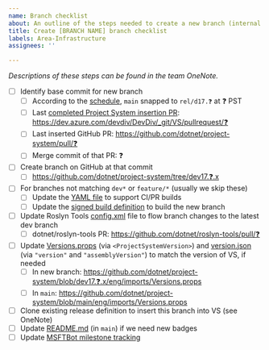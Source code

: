 ```yaml
---
name: Branch checklist
about: An outline of the steps needed to create a new branch (internal use)
title: Create [BRANCH NAME] branch checklist
labels: Area-Infrastructure
assignees: ''

---
```


_Descriptions of these steps can be found in the team OneNote._

<!-- Replace all ❓ characters as you work through this. -->

- [ ] Identify base commit for new branch
  - [ ] According to the [schedule](https://dev.azure.com/devdiv/DevDiv/_wiki/wikis/DevDiv.wiki/10097/Dev17-Release), `main` snapped to `rel/d17.❓` at ❓ PST
  - [ ] Last [completed Project System insertion PR](https://dev.azure.com/devdiv/DevDiv/_git/VS/pullrequests?_a=completed&createdBy=9f64bc2f-479b-429f-a665-fec80e130b1f&assignedTo=6e89082d-fdd2-4442-a310-051df5bdc73c): https://dev.azure.com/devdiv/DevDiv/_git/VS/pullrequest/❓
  - [ ] Last inserted GitHub PR: https://github.com/dotnet/project-system/pull/❓
  - [ ] Merge commit of that PR: ❓
- [ ] Create branch on GitHub at that commit
  - [ ] https://github.com/dotnet/project-system/tree/dev17.❓.x
- [ ] For branches not matching `dev*` or `feature/*` (usually we skip these)
  - [ ] Update the [YAML file](..\\..\eng\pipelines\unit-tests.yml) to support CI/PR builds
  - [ ] Update the [signed build definition](https://devdiv.visualstudio.com/DevDiv/_build?definitionId=9675) to build the new branch
- [ ] Update Roslyn Tools [config.xml](https://github.com/dotnet/roslyn-tools/blob/main/src/GitHubCreateMergePRs/config.xml) file to flow branch changes to the latest dev branch
  - [ ] dotnet/roslyn-tools PR: https://github.com/dotnet/roslyn-tools/pull/❓
- [ ] Update [Versions.props](..\\..\eng\imports\Versions.props) (via `<ProjectSystemVersion>`) and [version.json](..\\..\version.json) (via `"version"` and `"assemblyVersion"`) to match the version of VS, if needed
    - [ ] In new branch: https://github.com/dotnet/project-system/blob/dev17.❓.x/eng/imports/Versions.props
    - [ ] In `main`: https://github.com/dotnet/project-system/blob/main/eng/imports/Versions.props
- [ ] Clone existing release definition to insert this branch into VS (see OneNote)
- [ ] Update [README.md](https://github.com/dotnet/project-system/blob/main/README.md) (in `main`) if we need new badges
- [ ] Update [MSFTBot milestone tracking](https://aka.ms/fabricbotconfig)
